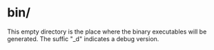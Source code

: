 bin/
====

This empty directory is the place where the binary executables will be generated. The suffic "_d" indicates a debug version.
